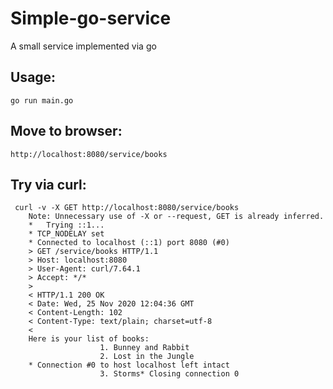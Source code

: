 # Simple-go-service
A small service implemented via go

## Usage:
    go run main.go
  
## Move to browser:
    http://localhost:8080/service/books
  
## Try via curl:
     curl -v -X GET http://localhost:8080/service/books
        Note: Unnecessary use of -X or --request, GET is already inferred.
        *   Trying ::1...
        * TCP_NODELAY set
        * Connected to localhost (::1) port 8080 (#0)
        > GET /service/books HTTP/1.1
        > Host: localhost:8080
        > User-Agent: curl/7.64.1
        > Accept: */*
        > 
        < HTTP/1.1 200 OK
        < Date: Wed, 25 Nov 2020 12:04:36 GMT
        < Content-Length: 102
        < Content-Type: text/plain; charset=utf-8
        < 
        Here is your list of books: 
                        1. Bunney and Rabbit
                        2. Lost in the Jungle
        * Connection #0 to host localhost left intact
                        3. Storms* Closing connection 0

